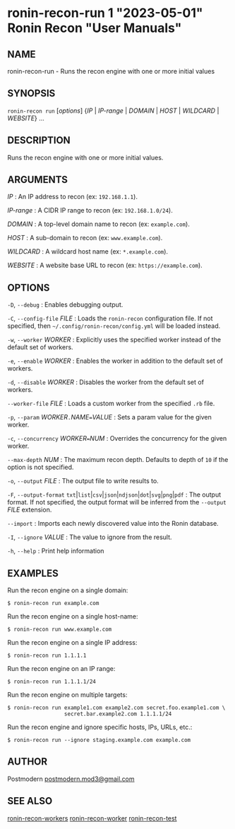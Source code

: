 # ronin-recon-run 1 "2023-05-01" Ronin Recon "User Manuals"

## NAME

ronin-recon-run - Runs the recon engine with one or more initial values

## SYNOPSIS

`ronin-recon run` [*options*] {*IP* \| *IP-range* \| *DOMAIN* \| *HOST* \| *WILDCARD* \| *WEBSITE*} ...

## DESCRIPTION

Runs the recon engine with one or more initial values.

## ARGUMENTS

*IP*
: An IP address to recon (ex: `192.168.1.1`).

*IP-range*
: A CIDR IP range to recon (ex: `192.168.1.0/24`).

*DOMAIN*
: A top-level domain name to recon (ex: `example.com`).

*HOST*
: A sub-domain to recon (ex: `www.example.com`).

*WILDCARD*
: A wildcard host name (ex: `*.example.com`).

*WEBSITE*
: A website base URL to recon (ex: `https://example.com`).

## OPTIONS

`-D`, `--debug`
: Enables debugging output.

`-C`, `--config-file` *FILE*
: Loads the `ronin-recon` configuration file. If not specified, then
  `~/.config/ronin-recon/config.yml` will be loaded instead.

`-w`, `--worker` *WORKER*
: Explicitly uses the specified worker instead of the default set of workers.

`-e`, `--enable` *WORKER*
: Enables the worker in addition to the default set of workers.

`-d`, `--disable` *WORKER*
: Disables the worker from the default set of workers.

`--worker-file` *FILE*
: Loads a custom worker from the specified `.rb` file.

`-p`, `--param` *WORKER*`.`*NAME*`=`*VALUE*
: Sets a param value for the given worker.

`-c`, `--concurrency` *WORKER*`=`*NUM*
: Overrides the concurrency for the given worker.

`--max-depth` *NUM*
: The maximum recon depth. Defaults to depth of `10` if the option is not
  specified.

`-o`, `--output` *FILE*
: The output file to write results to.

`-F`, `--output-format` `txt`\|`list`\|`csv`\|`json`\|`ndjson`\|`dot`\|`svg`\|`png`\|`pdf`
: The output format. If not specified, the output format will be inferred from
  the `--output` *FILE* extension.

`--import`
: Imports each newly discovered value into the Ronin database.

`-I`, `--ignore` *VALUE*
: The value to ignore from the result.

`-h`, `--help`
: Print help information

## EXAMPLES

Run the recon engine on a single domain:

    $ ronin-recon run example.com

Run the recon engine on a single host-name:

    $ ronin-recon run www.example.com

Run the recon engine on a single IP address:

    $ ronin-recon run 1.1.1.1

Run the recon engine on an IP range:

    $ ronin-recon run 1.1.1.1/24

Run the recon engine on multiple targets:

    $ ronin-recon run example1.com example2.com secret.foo.example1.com \
                      secret.bar.example2.com 1.1.1.1/24

Run the recon engine and ignore specific hosts, IPs, URLs, etc.:

    $ ronin-recon run --ignore staging.example.com example.com

## AUTHOR

Postmodern <postmodern.mod3@gmail.com>

## SEE ALSO

[ronin-recon-workers](ronin-recon-workers.1.md) [ronin-recon-worker](ronin-recon-worker.1.md) [ronin-recon-test](ronin-recon-test.1.md)
